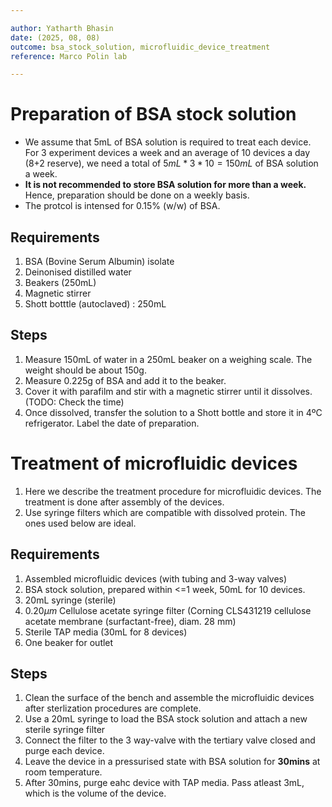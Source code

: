 ```yaml
---

author: Yatharth Bhasin
date: (2025, 08, 08)
outcome: bsa_stock_solution, microfluidic_device_treatment
reference: Marco Polin lab

---
```


# Preparation of BSA stock solution

+ We assume that 5mL of BSA solution is required to treat each device. For 3 experiment devices a week and an average of 10 devices a day (8+2 reserve), we need a total of $5mL*3*10=150mL$ of BSA solution a week.
+ **It is not recommended to store BSA solution for more than a week.** Hence, preparation should be done on a weekly basis.
+ The protcol is intensed for 0.15% (w/w) of BSA.



## Requirements

1. BSA (Bovine Serum Albumin) isolate
2. Deinonised distilled water
3. Beakers (250mL)
4. Magnetic stirrer
5. Shott botttle (autoclaved) : 250mL

## Steps

1. Measure 150mL of water in a 250mL beaker on a weighing scale. The weight should be about 150g.
2. Measure 0.225g of BSA and add it to the beaker.
3. Cover it with parafilm and stir with a magnetic stirrer until it dissolves. (TODO: Check the time)
4. Once dissolved, transfer the solution to a Shott bottle and store it in 4ºC refrigerator. Label the date of preparation.







# Treatment of microfluidic devices

1. Here we describe the treatment procedure for microfluidic devices. The treatment is done after assembly of the devices.
2. Use syringe filters which are compatible with dissolved protein. The ones used below are ideal.

## Requirements

1. Assembled microfluidic devices (with tubing and 3-way valves)
2. BSA stock solution, prepared within <=1 week, 50mL for 10 devices.
3. 20mL syringe (sterile)
4. $0.20 \mu m$ Cellulose acetate syringe filter (Corning CLS431219 cellulose acetate membrane (surfactant-free), diam. 28 mm)
5. Sterile TAP media (30mL for 8 devices)
6. One beaker for outlet



## Steps

1.  Clean the surface of the bench and assemble the microfluidic devices after sterlization procedures are complete.
2. Use a 20mL syringe to load the BSA stock solution and attach a new sterile syringe filter
3. Connect the filter to the 3 way-valve with the tertiary valve closed and purge each device.
4. Leave the device in a pressurised state with  BSA solution for **30mins** at room temperature.
5. After 30mins, purge eahc device with TAP media. Pass atleast 3mL, which is the volume of the device.